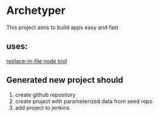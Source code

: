 
Archetyper
================================

This project aims to build apps easy and fast

uses:
-----

[replace-in-file node tool](https://www.npmjs.com/package/replace-in-file)


Generated new project should
----------------------------

1. create github repository
2. create project with parameterized data from seed repo
3. add project to jenkins


